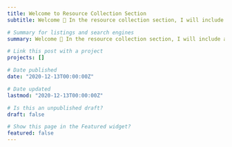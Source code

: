 ```yaml
---
title: Welcome to Resource Collection Section
subtitle: Welcome 👋 In the resource collection section, I will include all kinds of material (documents, links) that are useful for art history, especially Chinese art history.

# Summary for listings and search engines
summary: Welcome 👋 In the resource collection section, I will include all kinds of material (documents, links) that are useful for art history, especially Chinese art history.

# Link this post with a project
projects: []

# Date published
date: "2020-12-13T00:00:00Z"

# Date updated
lastmod: "2020-12-13T00:00:00Z"

# Is this an unpublished draft?
draft: false

# Show this page in the Featured widget?
featured: false
---
```

